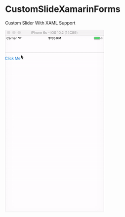 # CustomSlideXamarinForms

Custom Slider With XAML Support

![](https://github.com/guntidheerajkumar/CustomSlideXamarinForms/blob/master/CustomSlider.gif)
